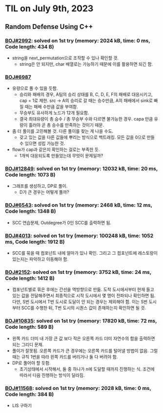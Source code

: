 # **TIL on July 9th, 2023**

## Random Defense Using C++
### [BOJ#2992](/Problem%20Solving/boj/random%20defense/2992-07-08-2023.cpp): solved on 1st try (memory: 2024 kB, time: 0 ms, Code length: 434 B)
* string을 next_permutation으로 조작할 수 있나 확인할 것.
  - string은 안 되지만, char 배열로는 가능하기 때문에 이를 활용하면 되긴 함.


### [BOJ#6987](/Problem%20Solving/boj/random%20defense/6987-07-09-2023.cpp)
* 유량으로 풀 수 있을 듯함.
  - 승리와 패배의 경우, A팀의 승리 상태를 B, C, D, E, F의 패배로 대응시키고, cap = 1로 제한. src -> A의 승리로 갈 때는 승수만큼, A의 패배에서 sink로 빠질 때는 패배 수만큼 값을 부여함.
  - 무승부도 유사하게 노드가 12개 필요함.
  - 결국 최대유량이 총 승수 / 총 무승부 수와 다르면 불가능한 경우. capa 만큼 유량이 흘러야 곧 총 승수를 만족하는 것이기 때문.
* 좀 더 풀이를 고민해볼 것. 다른 풀이를 찾는 게 나을 수도.
  - 갖고 있는 값을 다른 값들에 뿌리는 방식으로 백트래킹. 모든 값을 0으로 만들 수 있으면 성립 가능한 것.
* flow가 cap과 같은지 확인하는 걸로는 부족한 듯.
  - 1개씩 대응되도록 만들었는데 무엇이 문제일까?


### [BOJ#12849](/Problem%20Solving/boj/random%20defense/12849-07-09-2023.cpp): solved on 1st try (memory: 12032 kB, time: 20 ms, Code length: 1073 B)
* 그래프를 생성하고, DP로 풀이.
  - D가 큰 경우는 어떻게 풀까?


### [BOJ#6543](/Problem%20Solving/boj/SCC/6543-07-09-2023.cpp): solved on 1st try (memory: 2468 kB, time: 12 ms, Code length: 1348 B)
* SCC 연습문제, Outdegree가 0인 SCC를 출력하면 됨.


### [BOJ#4013](/Problem%20Solving/boj/SCC/4013-07-05-2023.cpp): solved on 1st try (memory: 100248 kB, time: 1052 ms, Code length: 1912 B)
* SCC를 묶을 때 컴포넌트 내에 얼마가 있나 확인. 그리고 그 컴포넌트에 레스토랑이 있는지는 파악하고 이동해야 함.


### [BOJ#2152](/Problem%20Solving/boj/SCC/2152-07-09-2023.cpp): solved on 1st try (memory: 3752 kB, time: 24 ms, Code length: 1412 B)
* 컴포넌트별로 묶은 후에는 간선을 역방향으로 만듦. 도착 도시에서부터 현재 들고 있는 값을 전달해주면서 최종적으로 시작 도시에서 몇 명이 전파되나 확인하면 됨. 다만, S번 도시에서 T번 도시로 도달이 안 되는 경우는 제외해야 함. 이는 S번 도시부터 SCC를 수행한 뒤, T번 도시의 시퀀스 값이 존재하는지 확인하면 될 것.


### [BOJ#10835](/Problem%20Solving/boj/random%20defense/10835-07-08-2023.cpp): solved on 1st try (memory: 17820 kB, time: 72 ms, Code length: 589 B)
* 왼쪽 카드 더미 내 가장 큰 값 보다 작은 오른쪽 카드 더미 자연수의 합을 출력하면 되는 그리디 문제.
* 풀이가 잘못됨. 오른쪽 카드가 큰 경우에는 오른쪽 카드를 털어낼 방법이 없음. 그럴 때는 규칙 1번을 따라 왼쪽 카드를 버리거나 둘 다 버려야 함.
* DP로 풀어야 할 듯함.
  - 초기상태에서 시작해서, 둘 중 하나가 n에 도달할 때까지 진행하는 식. 조건에 따라서 다음 진행하는 방식이 달라짐.


### [BOJ#11568](/Problem%20Solving/boj/random%20defense/11568-07-08-2023.cpp): solved on 1st try (memory: 2028 kB, time: 0 ms, Code length: 384 B)
* LIS 구하기